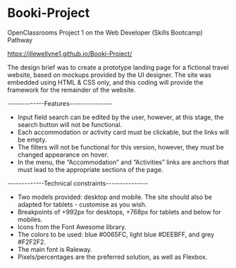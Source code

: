 # Booki-Project

OpenClassrooms Project 1 on the Web Developer (Skills Bootcamp) Pathway

https://jllewellyne1.github.io/Booki-Project/

The design brief was to create a prototype landing page for a fictional travel website, based on mockups provided by the UI designer. The site was embedded using HTML & CSS only, and this coding will provide the framework for the remainder of the website.

-------------Features---------------

- Input field search can be edited by the user, however, at this stage, the search button will not be functional.
- Each accommodation or activity card must be clickable, but the links will be empty.
- The filters will not be functional for this version, however, they must be changed appearance on hover.
- In the menu, the “Accommodation” and “Activities” links are anchors that must lead to the appropriate sections of the page.

-------------Technical constraints---------------

- Two models provided: desktop and mobile. The site should also be adapted for tablets - customise as you wish.
- Breakpoints of +992px for desktops, +768px for tablets and below for mobiles.
- Icons from the Font Awesome library.
- The colors to be used: blue #0065FC, light blue #DEEBFF, and grey #F2F2F2.
- The main font is Raleway.
- Pixels/percentages are the preferred solution, as well as Flexbox.
